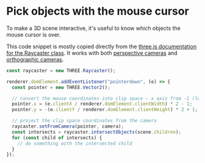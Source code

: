 # Pick objects with the mouse cursor

To make a 3D scene interactive, it's useful to know which objects the mouse cursor is over.

This code snippet is mostly copied directly from the [three.js documentation for the Raycaster class](https://threejs.org/docs/index.html#api/en/core/Raycaster). It works with both [perspective cameras](https://threejs.org/docs/#api/en/cameras/PerspectiveCamera) and [orthographic cameras](https://threejs.org/docs/#api/en/cameras/OrthographicCamera).

```ts
const raycaster = new THREE.Raycaster();

renderer.domElement.addEventListener("pointerdown", (e) => {
  const pointer = new THREE.Vector2();

  // convert the mouse coordinates into clip space — x axis from -1 (left) to 1 (right) and the y axis from 1 (top) to -1 (bottom)
  pointer.x = (e.clientX / renderer.domElement.clientWidth) * 2 - 1;
  pointer.y = -(e.clientY / renderer.domElement.clientHeight) * 2 + 1;

  // project the clip space coordinates from the camera
  raycaster.setFromCamera(pointer, camera);
  const intersects = raycaster.intersectObjects(scene.children);
  for (const child of intersects) {
    // do something with the intersected child
  }
});
```

